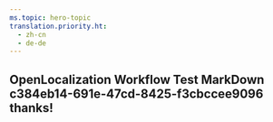 ```yaml
---
ms.topic: hero-topic
translation.priority.ht: 
  - zh-cn
  - de-de
---
```

## OpenLocalization Workflow Test MarkDown c384eb14-691e-47cd-8425-f3cbccee9096 thanks!
